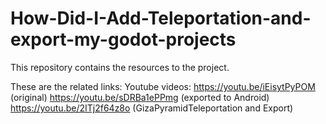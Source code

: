 # How-Did-I-Add-Teleportation-and-export-my-godot-projects
This repository contains the resources to the project.

These are the related links:
Youtube videos:
https://youtu.be/iEisytPyPOM (original)
https://youtu.be/sDRBa1ePPmg (exported to Android)
https://youtu.be/2ITj2f64z8o (GizaPyramidTeleportation and Export)


